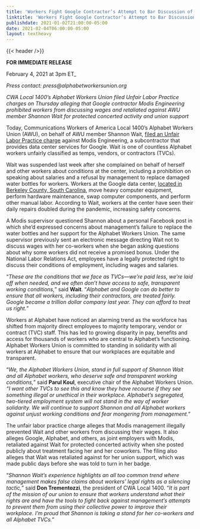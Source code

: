 ```yaml
---
title: 'Workers Fight Google Contractor’s Attempt to Bar Discussion of Wages'
linktitle: 'Workers Fight Google Contractor’s Attempt to Bar Discussion of Wages'
publishdate: 2021-01-02T21:00:00-05:00
date: 2021-02-04T06:00:00-05:00
layout: textheavy
---
```


{{< header />}}

**FOR IMMEDIATE RELEASE**

February 4, 2021 at 3pm ET\_

_Press contact: press@alphabetworkersunion.org_

_CWA Local 1400’s Alphabet Workers Union filed Unfair Labor Practice charges on Thursday alleging that Google contractor Modis Engineering prohibited workers from discussing wages and retaliated against AWU member Shannon Wait for protected concerted activity and union support_

Today, Communications Workers of America Local 1400’s Alphabet Workers Union (AWU), on behalf of AWU member Shannon Wait,
[filed an Unfair Labor Practice charge](/docs/press/press-kit/2021-02-04-Modis-Google-ULP-Charge.pdf) against Modis Engineering, a subcontractor that provides data center services for Google. Wait is one of countless Alphabet workers unfairly classified as temps, vendors, or contractors (TVCs).

Wait was suspended last week after she complained on behalf of herself and other workers about conditions at the center, including a prohibition on speaking about salaries and a refusal by management to replace damaged water bottles for workers. Workers at the Google data center, [located in Berkeley County, South Carolina](https://www.google.com/about/datacenters/locations/berkeley-county/), move heavy computer equipment, perform hardware maintenance, swap computer components, and perform other manual labor. According to Wait, workers at the center have seen their daily repairs doubled during the pandemic, increasing safety concerns.

A Modis supervisor questioned Shannon about a personal Facebook post in which she’d expressed concerns about management’s failure to replace the water bottles and her support for the Alphabet Workers Union. The same supervisor previously sent an electronic message directing Wait not to discuss wages with her co-workers when she began asking questions about why some workers did not receive a promised bonus. Under the National Labor Relations Act, employees have a legally protected right to discuss their conditions of employment, including wages and salaries.

“_These are the conditions that we face as TVCs—we’re paid less, we’re laid off when needed, and we often don’t have access to safe, transparent working conditions,_” said **Wait**. “_Alphabet and Google can do better to ensure that all workers, including their contractors, are treated fairly. Google became a trillion dollar company last year. They can afford to treat us right._”

Workers at Alphabet have noticed an alarming trend as the workforce has shifted from majority direct employees to majority temporary, vendor or contract (TVC) staff. This has led to growing disparity in pay, benefits and access for thousands of workers who are central to Alphabet’s functioning. Alphabet Workers Union is committed to standing in solidarity with all workers at Alphabet to ensure that our workplaces are equitable and transparent.

“_We, the Alphabet Workers Union, stand in full support of Shannon Wait and all Alphabet workers, who deserve safe and transparent working conditions,_” said **Parul Koul**, executive chair of the Alphabet Workers Union. _“I want other TVCs to see this and know they have recourse if they see something illegal or unethical in their workplace. Alphabet’s segregated, two-tiered employment system will not stand in the way of worker solidarity. We will continue to support Shannon and all Alphabet workers against unjust working conditions and fear mongering from management.”_

The unfair labor practice charge alleges that Modis management illegally prevented Wait and other workers from discussing their wages. It also alleges Google, Alphabet, and others, as joint employers with Modis, retaliated against Wait for protected concerted activity when she posted publicly about treatment facing her and her coworkers. The filing also alleges that Wait was retaliated against for her union support, which was
made public days before she was told to turn in her badge.

“_Shannon Wait’s experience highlights an all too common trend where management makes false claims about workers’ legal rights as a silencing tactic,_” said **Don Trementozzi**, the president of CWA Local 1400. “_It is part of the mission of our union to ensure that workers understand what their rights are and have the tools to fight back against management’s attempts to prevent them from using their collective power to improve their workplace. I’m proud that Shannon is taking a stand for her co-workers and all Alphabet TVCs._”
